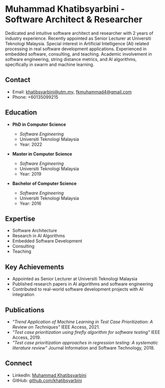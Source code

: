 # Muhammad Khatibsyarbini - Software Architect & Researcher

Dedicated and intuitive software architect and researcher with 2 years of industry experience. Recently appointed as Senior Lecturer at Universiti Teknologi Malaysia. Special interest in Artificial Intelligence (AI) related processing in real software development applications. Experienced in embedded software, consulting, and teaching. Academic involvement in software engineering, string distance metrics, and AI algorithms, specifically in swarm and machine learning.

## Contact

- Email: khatibsyarbini@utm.my, fkmuhammad4@gmail.com
- Phone: +60135099215

## Education

- **PhD in Computer Science**
  - *Software Engineering*
  - Universiti Teknologi Malaysia
  - Year: 2022

- **Master in Computer Science**
  - *Software Engineering*
  - Universiti Teknologi Malaysia
  - Year: 2019

- **Bachelor of Computer Science**
  - *Software Engineering*
  - Universiti Teknologi Malaysia
  - Year: 2016

## Expertise

- Software Architecture
- Research in AI Algorithms
- Embedded Software Development
- Consulting
- Teaching

## Key Achievements

- Appointed as Senior Lecturer at Universiti Teknologi Malaysia
- Published research papers in AI algorithms and software engineering
- Contributed to real-world software development projects with AI integration

## Publications

- *"Trend Application of Machine Learning in Test Case Prioritization: A Review on Techniques"* IEEE Access, 2021.
- *"Test case prioritization using firefly algorithm for software testing"* IEEE Access, 2019.
- *"Test case prioritization approaches in regression testing: A systematic literature review"* Journal Information and Software Technology, 2018.

## Connect

- LinkedIn: [Muhammad Khatibsyarbini](https://www.linkedin.com/in/khatibsyarbini)
- GitHub: [github.com/khatibsyarbini](https://github.com/Dr-Khatib)
